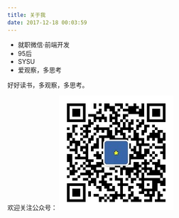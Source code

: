 ```yaml
---
title: 关于我
date: 2017-12-18 00:03:59
---
```


* 就职微信·前端开发
* 95后
* SYSU
* 爱观察，多思考

好好读书，多观察，多思考。


欢迎关注公众号：
![qrcode](/media/qrcode-1.jpg)




